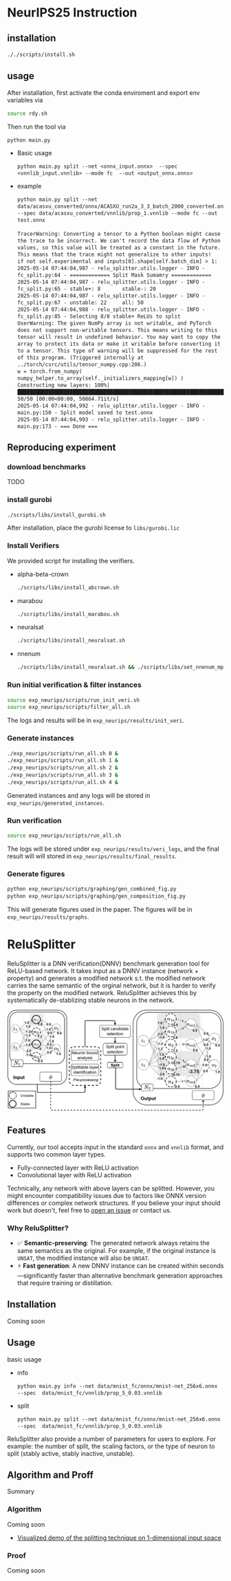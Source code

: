 # NeurIPS25 Instruction


## installation
```bash
././scripts/install.sh
```

## usage
After installation, first activate the conda enviroment and export env variables via
```bash
source rdy.sh
```

Then run the tool via
```
python main.py
```


- Basic usage
    ```
    python main.py split --net <onnx_input.onnx>  --spec <vnnlib_input.vnnlib> --mode fc  --out <output_onnx.onnx>
    ```

- example
    ```
    python main.py split --net data/acasxu_converted/onnx/ACASXU_run2a_3_3_batch_2000_converted.onnx  --spec data/acasxu_converted/vnnlib/prop_1.vnnlib --mode fc --out test.onnx

    TracerWarning: Converting a tensor to a Python boolean might cause the trace to be incorrect. We can't record the data flow of Python values, so this value will be treated as a constant in the future. This means that the trace might not generalize to other inputs!
    if not self.experimental and inputs[0].shape[self.batch_dim] > 1:
    2025-05-14 07:44:04,987 - relu_splitter.utils.logger - INFO - fc_split.py:64 - ============= Split Mask Sumamry =============
    2025-05-14 07:44:04,987 - relu_splitter.utils.logger - INFO - fc_split.py:65 - stable+: 8       stable-: 20
    2025-05-14 07:44:04,987 - relu_splitter.utils.logger - INFO - fc_split.py:67 - unstable: 22     all: 50
    2025-05-14 07:44:04,988 - relu_splitter.utils.logger - INFO - fc_split.py:85 - Selecting 8/8 stable+ ReLUs to split
    UserWarning: The given NumPy array is not writable, and PyTorch does not support non-writable tensors. This means writing to this tensor will result in undefined behavior. You may want to copy the array to protect its data or make it writable before converting it to a tensor. This type of warning will be suppressed for the rest of this program. (Triggered internally at ../torch/csrc/utils/tensor_numpy.cpp:206.)
    w = torch.from_numpy( numpy_helper.to_array(self._initializers_mapping[w]) )
    Constructing new layers: 100%|█████████████████████████████████████████████████████████████████████████████████████████████████████████████████████████████████████████████████████████████████████████████████████████████████████████████| 50/50 [00:00<00:00, 50864.71it/s]
    2025-05-14 07:44:04,992 - relu_splitter.utils.logger - INFO - main.py:150 - Split model saved to test.onnx
    2025-05-14 07:44:04,993 - relu_splitter.utils.logger - INFO - main.py:173 - === Done ===
    ```


## Reproducing experiment

### download benchmarks
TODO

### install gurobi
```bash
./scripts/libs/install_gurobi.sh
```
After installation, place the gurobi license to `libs/gurobi.lic` 


### Install Verifiers
We provided script for installing the verifiers.

- alpha-beta-crown
    ````bash
    ./scripts/libs/install_abcrown.sh
- marabou
    ````bash
    ./scripts/libs/install_marabou.sh
- neuralsat
    ````bash
    ./scripts/libs/install_neuralsat.sh
- nnenum
    ````bash
    ./scripts/libs/install_neuralsat.sh && ./scripts/libs/set_nnenum_mp_count.sh 64

### Run initial verification & filter instances
```bash
source exp_neurips/scripts/run_init_veri.sh
source exp_neurips/scripts/filter_all.sh
```
The logs and results will be in `exp_neurips/results/init_veri`.


### Generate instances
```bash
./exp_neurips/scripts/run_all.sh 0 &
./exp_neurips/scripts/run_all.sh 1 &
./exp_neurips/scripts/run_all.sh 2 &
./exp_neurips/scripts/run_all.sh 3 &
./exp_neurips/scripts/run_all.sh 4 &
```
Generated instances and any logs will be stored in `exp_neurips/generated_instances`.

### Run verification
```bash
source exp_neurips/scripts/run_all.sh
```

The logs will be stored under `exp_neurips/results/veri_logs`, and the final result will will stored in `exp_neurips/results/final_results`.

### Generate figures

```bash
python exp_neurips/scripts/graphing/gen_combined_fig.py
python exp_neurips/scripts/graphing/gen_composition_fig.py
```

This will generate figures used in the paper. The figures will be in `exp_neurips/results/graphs`.



# ReluSplitter

ReluSplitter is a DNN verification(DNNV) benchmark generation tool for ReLU-based network. It takes input as a DNNV instance (network + property) and generates a modified network s.t. the modified network carries the same semantic of the orginal network, but it is harder to verify the property on the modified network. ReluSplitter achieves this by systematically de-stablizing stable neurons in the network. 

![Overview](stuff/figs/tool_overview.PNG)


## Features
Currently, our tool accepts input in the standard `onnx` and `vnnlib` format, and
supports two common layer types.
- Fully-connected layer with ReLU activation
- Convolutional layer with ReLU activation

Technically, any network with above layers can be splitted. However, you might encounter compatibility issues due to factors like ONNX version differences or complex network structures. If you believe your input should work but doesn't, feel free to [open an issue](#) or contact us.


### Why ReluSplitter?

- ✅ **Semantic-preserving**: The generated network always retains the same semantics as the original. For example, if the original instance is `UNSAT`, the modified instance will also be `UNSAT`.  
- ⚡ **Fast generation**: A new DNNV instance can be created within seconds—significantly faster than alternative benchmark generation approaches that require training or distillation.


## Installation
Coming soon

## Usage
basic usage
- info
    ```
    python main.py info --net data/mnist_fc/onnx/mnist-net_256x6.onnx  --spec  data/mnist_fc/vnnlib/prop_5_0.03.vnnlib
    ```
- split
    ```
    python main.py split --net data/mnist_fc/onnx/mnist-net_256x6.onnx  --spec  data/mnist_fc/vnnlib/prop_5_0.03.vnnlib
    ```

ReluSplitter also provide a number of parameters for users to explore. For example: the number of split, the scaling factors, or the type of neuron to split (stably active, stably inactive, unstable). 

## Algorithm and Proff
Summary
### Algorithm
Coming soon

- [Visualized demo of the splitting technique on 1-dimensional input space](https://www.desmos.com/calculator/kthart02fb)

### Proof
Coming soon



